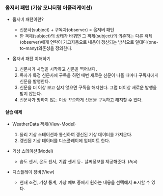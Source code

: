 ### 옵저버 패턴 (기상 모니터링 어플리케이션)

- 옵저버 패턴이란?

  - 신문사(subject) + 구독자(observer) = 옵저버 패턴
  - 한 객체(subject)의 상태가 바뀌면 그 객체(subject)의 의존하는 다른 객체(observer)에게 연락이 가고자동으로 내용이 갱신되는 방식으로 일대다(one-to-many)의존성을 정의한다.

- 옵저버 패턴 이해하기
  1. 신문사가 사업을 시작하고 신문을 찍어낸다.
  2. 독자가 특정 신문사에 구독을 하면 매번 새로운 신문이 나올 때마다 구독자에게 신문을 발행한다.
  3. 신문을 더 이상 보고 싶지 않으면 구독을 해지한다. 그럼 더이상 새로운 발행을 받지 않는다.
  4. 신문사가 망하지 않는 이상 꾸준하게 신문을 구독하고 해지할 수 있다.

#### 실습 예제

- WeatherData 객체(View-Model)

  1. 물리 기상 스테이션과 통신하여 갱신된 기상 데이터를 가져온다.
  2. 갱신된 기상 데이터를 디스플레이에 업데이트 한다.

- 기상 스테이션(Model)

  - 습도 센서, 온도 센서, 기압 센서 등.. 날씨정보를 제공해준다. (Api)

- 디스플레이 장비(View)

  - 현재 조건, 기상 통계, 가상 예보 중에서 원하는 내용을 선택해서 표시할 수 있다.
